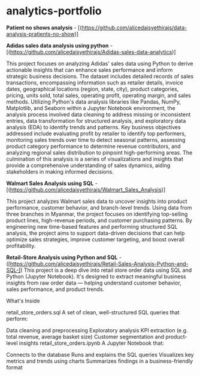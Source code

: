 # analytics-portfolio


**Patient no shows analysis** - [(https://github.com/alicedaisyethirajs/data-analysis-pratients-no-show)]


**Adidas sales data analysis using python** - [(https://github.com/alicedaisyethirajs/Adidas-sales-data-analytics)]

This project focuses on analyzing Adidas' sales data using Python to derive actionable insights that can enhance sales performance and inform strategic business decisions. The dataset includes detailed records of sales transactions, encompassing information such as retailer details, invoice dates, geographical locations (region, state, city), product categories, pricing, units sold, total sales, operating profit, operating margin, and sales methods. Utilizing Python's data analysis libraries like Pandas, NumPy, Matplotlib, and Seaborn within a Jupyter Notebook environment, the analysis process involved data cleaning to address missing or inconsistent entries, data transformation for structured analysis, and exploratory data analysis (EDA) to identify trends and patterns. Key business objectives addressed include evaluating profit by retailer to identify top performers, monitoring sales trends over time to detect seasonal patterns, assessing product category performance to determine revenue contributors, and analyzing regional sales distribution to pinpoint high-performing areas. The culmination of this analysis is a series of visualizations and insights that provide a comprehensive understanding of sales dynamics, aiding stakeholders in making informed decisions. 


**Walmart Sales Analysis using SQL** - [(https://github.com/alicedaisyethirajs/Walmart_Sales_Analysis)]

This project analyzes Walmart sales data to uncover insights into product performance, customer behavior, and branch-level trends. Using data from three branches in Myanmar, the project focuses on identifying top-selling product lines, high-revenue periods, and customer purchasing patterns. By engineering new time-based features and performing structured SQL analysis, the project aims to support data-driven decisions that can help optimize sales strategies, improve customer targeting, and boost overall profitability.


**Retail-Store Analysis using Python and SQL** - ([https://github.com/alicedaisyethirajs/Retail-Sales-Analysis-Python-and-SQL-])
This project is a deep dive into retail store order data using SQL and Python (Jupyter Notebook). It's designed to extract meaningful business insights from raw order data — helping understand customer behavior, sales performance, and product trends.

What's Inside

retail_store_orders.sql A set of clean, well-structured SQL queries that perform:

Data cleaning and preprocessing
Exploratory analysis
KPI extraction (e.g. total revenue, average basket size)
Customer segmentation and product-level insights
retail_store_orders.ipynb A Jupyter Notebook that:

Connects to the database
Runs and explains the SQL queries
Visualizes key metrics and trends using charts
Summarizes findings in a business-friendly format

